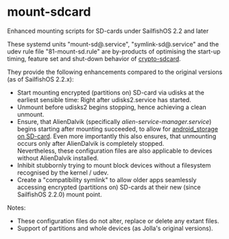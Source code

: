 # mount-sdcard
Enhanced mounting scripts for SD-cards under SailfishOS 2.2 and later

These systemd units "mount-sd@.service", "symlink-sd@.service" and the udev rule file "81-mount-sd.rule" are by-products of optimising the start-up timing, feature set and shut-down behavior of [crypto-sdcard](https://github.com/Olf0/crypto-sdcard).

They provide the following enhancements compared to the original versions (as of SailfishOS 2.2.x):
* Start mounting encrypted (partitions on) SD-card via udisks at the earliest sensible time: Right after udisks2.service has started.
* Unmount before udisks2 begins stopping, hence achieving a clean unmount.
* Ensure, that AlienDalvik (specifically *alien-service-manager.service*) begins starting after mounting succeeded, to allow for [android_storage on SD-card](https://together.jolla.com/question/179060/how-to-externalising-android_storage-and-other-directories-files-to-sd-card/#179060-2-externalising-homenemoandroid_storage).  Even more importantly this also ensures, that unmounting occurs only after AlienDalvik is completely stopped.<br />
Nevertheless, these configuration files are also applicable to devices without AlienDalvik installed.
* Inhibit stubbornly trying to mount block devices without a filesystem recognised by the kernel / udev.
* Create a "compatibility symlink" to allow older apps seamlessly accessing encrypted (partitions on) SD-cards at their new (since SailfishOS 2.2.0) mount point.

Notes:
* These configuration files do not alter, replace or delete any extant files.
* Support of partitions and whole devices (as Jolla's original versions).

